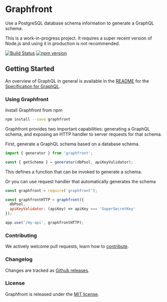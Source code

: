 # Graphfront

Use a PostgreSQL database schema information to generate a GraphQL schema.

This is a work-in-progress project.
It requires a super recent version of Node.js and using it in production is not recommended.


[![Build Status](https://travis-ci.org/jscomplete/graphfront.svg?branch=master)](https://travis-ci.org/jscomplete/graphfront)
[![npm version](https://badge.fury.io/js/graphfront.svg)](https://badge.fury.io/js/graphfront)

## Getting Started

An overview of GraphQL in general is available in the
[README](https://github.com/facebook/graphql/blob/master/README.md) for the
[Specification for GraphQL](https://github.com/facebook/graphql).

### Using Graphfront

Install Graphfront from npm

```sh
npm install --save graphfront
```

Graphfront provides two important capabilities: generating a GraphQL schema, and
exposing an HTTP handler to server requests for that schema.

First, generate a GraphQL schema based on a database schema.

```js
import { generator } from 'graphfront';

const { getSchema } = generator(dbPool, apiKeyValidator);
```

This defines a function that can be invoked to generate a schema.

Or you can use request handler that automatically generates the schema

```js
const graphfront = require('graphfront');

const graphfrontHTTP = graphfront({
  dbPool,
  apiKeyValidator: (apiKey) => apiKey === 'SuperSecretKey'
});

app.use('/my-api', graphfrontHTTP);
```

### Contributing

We actively welcome pull requests, learn how to
[contribute](https://github.com/jscomplete/graphfront/blob/master/CONTRIBUTING.md).

### Changelog

Changes are tracked as [Github releases](https://github.com/jscomplete/graphfront/releases).

### License

Graphfront is released under the [MIT license](https://github.com/jscomplete/graphfront/blob/master/LICENSE).
